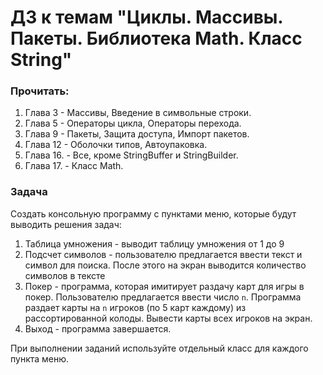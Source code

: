 # ДЗ к темам "Циклы. Массивы. Пакеты. Библиотека Math. Класс String"

### Прочитать: 
1. Глава 3 - Массивы, Введение в символьные строки.
2. Глава 5 - Операторы цикла, Операторы перехода.
3. Глава 9 - Пакеты, Защита доступа, Импорт пакетов.
4. Глава 12 - Оболочки типов, Автоупаковка.
5. Глава 16. - Все, кроме StringBuffer и StringBuilder.
6. Глава 17. - Класс Маth.

### Задача
Создать консольную программу с пунктами меню, которые будут выводить решения задач:
1. Таблица умножения - выводит таблицу умножения от 1 до 9
2. Подсчет символов - пользователю предлагается ввести текст и символ для поиска. 
После этого на экран выводится количество символов в тексте
3. Покер - программа, которая имитирует раздачу карт для игры в покер.
Пользователю предлагается ввести число `n`. Программа раздает карты на `n` игроков (по 5 карт каждому) из рассортированной колоды. 
Вывести карты всех игроков на экран.
4. Выход - программа завершается.

При выполнении заданий используйте отдельный класс для каждого пункта меню.
